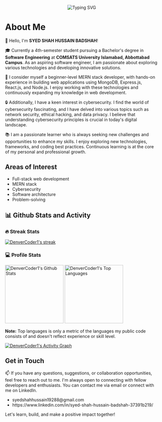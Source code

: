 <p align ="center">
<img src="https://readme-typing-svg.demolab.com?font=Fira+Code&size=25&duration=2599&pause=503&color=FF3A12&background=4EFF4100&width=435&lines=Its+Me -+SYED+SHAH+HUSSAIN;Future+Software+Engineer;Junior+MERN+Stack+Developer;CyberSecurity+Enthusiast" alt="Typing SVG" />
  </p>
  <h1>About Me</h1>
  <p>
    👋 Hello, I'm <strong>SYED SHAH HUSSAIN BADSHAH</strong>!
  </p>
  <p>
    🎓 Currently a 4th-semester student pursuing a Bachelor's degree in <strong>Software Engineering</strong> at <strong>COMSATS University Islamabad, Abbottabad Campus</strong>. As an aspiring software engineer, I am passionate about exploring various technologies and developing innovative solutions.
  </p>
  <p>
    🚀 I consider myself a beginner-level MERN stack developer, with hands-on experience in building web applications using MongoDB, Express.js, React.js, and Node.js. I enjoy working with these technologies and continuously expanding my knowledge in web development.
  </p>
  <p>
    🔒 Additionally, I have a keen interest in cybersecurity. I find the world of cybersecurity fascinating, and I have delved into various topics such as network security, ethical hacking, and data privacy. I believe that understanding cybersecurity principles is crucial in today's digital landscape.
  </p>
  <p>
    📚 I am a passionate learner who is always seeking new challenges and opportunities to enhance my skills. I enjoy exploring new technologies, frameworks, and coding best practices. Continuous learning is at the core of my personal and professional growth.
  </p>
  
  <h2>Areas of Interest</h2>
  <ul>
    <li>Full-stack web development</li>
    <li>MERN stack</li>
    <li>Cybersecurity</li>
    <li>Software architecture</li>
    <li>Problem-solving</li>
  </ul>




  <summary><h2>📊 Github Stats and Activity</h2></summary>

  <h3>🔥 Streak Stats</h3>

  <!-- GitHub Readme Streak Stats - https://github.com/DenverCoder1/github-readme-streak-stats -->
  <p>
    <a href="https://github.com/ShahxHussain/github-readme-streak-stats">
      <img title="🔥 Get streak stats for your profile at git.io/streak-stats" alt="DenverCoder1's streak" src="https://streak-stats.demolab.com/?user=ShahxHussain&theme=monokai-metallian&hide_border=true"/>
    </a>
    

  <h3>💻 Profile Stats</h3>

  <!-- https://github.com/anuraghazra/github-readme-stats -->

  <a href="https://github.com/ShahxHussain/github-readme-stats"><img alt="DenverCoder1's Github Stats" src="https://denvercoder1-github-readme-stats.vercel.app/api/?username=ShahxHussain&show_icons=true&include_all_commits=true&count_private=true&theme=react&hide_border=true&bg_color=1F222E&title_color=F85D7F&icon_color=F8D866" height="192px"/></a>
  <a href="https://github.com/ShahxHussain/github-readme-stats"><img alt="DenverCoder1's Top Languages" src="https://denvercoder1-github-readme-stats.vercel.app/api/top-langs/?username=ShahxHussain&langs_count=8&layout=compact&theme=react&hide_border=true&bg_color=1F222E&title_color=F85D7F&icon_color=F8D866&hide=Jupyter%20Notebook,Roff" height="192px"/></a>
  <br/>

  <b>Note:</b> Top languages is only a metric of the languages my public code consists of and doesn't reflect experience or skill level.
  
  <!-- https://github.com/ashutosh00710/github-readme-activity-graph -->

  <a href="https://github.com/ShahxHussain/github-readme-activity-graph"><img alt="DenverCoder1's Activity Graph" src="https://github-readme-activity-graph.vercel.app/graph/?username=ShahxHussain&bg_color=1F222E&color=F8D866&line=F85D7F&point=FFFFFF&hide_border=true" /></a>

 








  
  
  <h2>Get in Touch</h2>
  <p>
    📫 If you have any questions, suggestions, or collaboration opportunities, feel free to reach out to me. I'm always open to connecting with fellow developers and enthusiasts. You can contact me via email or connect with me on LinkedIn.
  </p>
  <ul>
  <li>syedshahhussain19288@gmail.com</li>
    <li>https://www.linkedin.com/in/syed-shah-hussain-badshah-37391b219/</li>
  </ul>
  
  
  <p>Let's learn, build, and make a positive impact together!</p>

